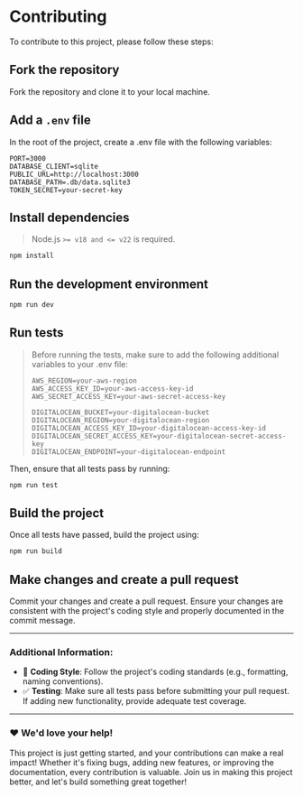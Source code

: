 # Contributing

To contribute to this project, please follow these steps:

## Fork the repository

Fork the repository and clone it to your local machine.

## Add a `.env` file

In the root of the project, create a .env file with the following variables:

```env
PORT=3000
DATABASE_CLIENT=sqlite
PUBLIC_URL=http://localhost:3000
DATABASE_PATH=.db/data.sqlite3
TOKEN_SECRET=your-secret-key
```

## Install dependencies

> Node.js `>= v18 and <= v22` is required.

```bash
npm install
```

## Run the development environment

```bash
npm run dev
```

## Run tests

> Before running the tests, make sure to add the following additional variables to your .env file:
>
> ```env AWS_BUCKET=your-aws-bucket
> AWS_REGION=your-aws-region
> AWS_ACCESS_KEY_ID=your-aws-access-key-id
> AWS_SECRET_ACCESS_KEY=your-aws-secret-access-key
>
> DIGITALOCEAN_BUCKET=your-digitalocean-bucket
> DIGITALOCEAN_REGION=your-digitalocean-region
> DIGITALOCEAN_ACCESS_KEY_ID=your-digitalocean-access-key-id
> DIGITALOCEAN_SECRET_ACCESS_KEY=your-digitalocean-secret-access-key
> DIGITALOCEAN_ENDPOINT=your-digitalocean-endpoint
> ```

Then, ensure that all tests pass by running:

```bash
npm run test
```

## Build the project

Once all tests have passed, build the project using:

```bash
npm run build
```

## Make changes and create a pull request

Commit your changes and create a pull request. Ensure your changes are consistent with the project's coding style and properly documented in the commit message.

---

### Additional Information:

- 💅 **Coding Style**: Follow the project's coding standards (e.g., formatting, naming conventions).
- ✅ **Testing**: Make sure all tests pass before submitting your pull request. If adding new functionality, provide adequate test coverage.

---

### ❤️ We'd love your help!

This project is just getting started, and your contributions can make a real impact! Whether it's fixing bugs, adding new features, or improving the documentation, every contribution is valuable. Join us in making this project better, and let's build something great together!
